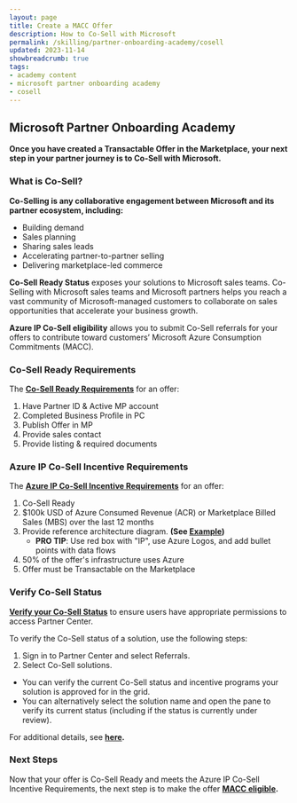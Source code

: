 ```yaml
---
layout: page
title: Create a MACC Offer
description: How to Co-Sell with Microsoft
permalink: /skilling/partner-onboarding-academy/cosell
updated: 2023-11-14
showbreadcrumb: true
tags: 
- academy content
- microsoft partner onboarding academy
- cosell
---
```


## Microsoft Partner Onboarding Academy

**Once you have created a Transactable Offer in the Marketplace, your next step in your partner journey is to Co-Sell with Microsoft.**

### What is Co-Sell?

**Co-Selling is any collaborative engagement between Microsoft and its partner ecosystem, including:**

- Building demand
- Sales planning
- Sharing sales leads
- Accelerating partner-to-partner selling
- Delivering marketplace-led commerce

**Co-Sell Ready Status** exposes your solutions to Microsoft sales teams. Co-Selling with Microsoft sales teams and Microsoft partners helps you reach a vast community of Microsoft-managed customers to collaborate on sales opportunities that accelerate your business growth.

**Azure IP Co-Sell eligibility** allows you to submit Co-Sell referrals for your offers to contribute toward customers’ Microsoft Azure Consumption Commitments (MACC).

### Co-Sell Ready Requirements

The **[Co-Sell Ready Requirements](https://learn.microsoft.com/en-us/partner-center/co-sell-requirements#requirements-for-co-sell-ready-status)** for an offer:

1. Have Partner ID & Active MP account
2. Completed Business Profile in PC
3. Publish Offer in MP
4. Provide sales contact
5. Provide listing & required documents


### Azure IP Co-Sell Incentive Requirements

The **[Azure IP Co-Sell Incentive Requirements](https://learn.microsoft.com/en-us/partner-center/co-sell-requirements#requirements-for-azure-ip-co-sell-incentive-status)** for an offer:

1. Co-Sell Ready
2. $100k USD of Azure Consumed Revenue (ACR) or Marketplace Billed Sales (MBS) over the last 12 months
3. Provide reference architecture diagram. **(See [Example](https://learn.microsoft.com/en-us/partner-center/reference-architecture-diagram#example-reference-architecture-diagram-vertical-industry-chatbot))**
   - __PRO TIP__:  Use red box with "IP", use Azure Logos, and add bullet points with data flows
4. 50% of the offer's infrastructure uses Azure
5. Offer must be Transactable on the Marketplace

### Verify Co-Sell Status

**[Verify your Co-Sell Status](https://learn.microsoft.com/en-us/partner-center/co-sell-status)** to ensure users have appropriate permissions to access Partner Center.

To verify the Co-Sell status of a solution, use the following steps:

  1. Sign in to Partner Center and select Referrals.
  2. Select Co-Sell solutions.
  - You can verify the current Co-Sell status and incentive programs your solution is approved for in the grid.
  - You can alternatively select the solution name and open the pane to verify its current status (including if the status is currently under review).

 
For additional details, see **[here](https://learn.microsoft.com/en-us/partner-center/azure-ip-co-sell-top-tier-benefits).**

### Next Steps

Now that your offer is Co-Sell Ready and meets the Azure IP Co-Sell Incentive Requirements, the next step is to make the offer **[MACC eligible](/PartnerResources/skilling/partner-onboarding-academy/MACC).**